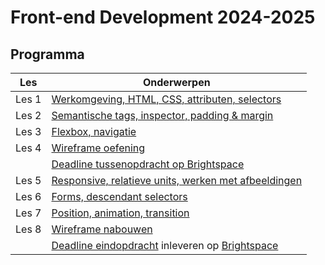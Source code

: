 # Front-end Development 2024-2025

## Programma

| Les   | Onderwerpen                                                                                                                     |
| ----- | ------------------------------------------------------------------------------------------------------------------------------- |
| Les 1 | [Werkomgeving, HTML, CSS, attributen, selectors](./les1)                                                                        |
| Les 2 | [Semantische tags, inspector, padding & margin](./les2)                                                                         |
| Les 3 | [Flexbox, navigatie](./les3)                                                                                                    |
| Les 4 | [Wireframe oefening](./les4)                                                                                                    |
|       | [Deadline tussenopdracht op Brightspace](https://brightspace.hr.nl/d2l/le/lessons/110777/topics/464209)                         |
| Les 5 | [Responsive, relatieve units, werken met afbeeldingen](./les5)                                                                  |
| Les 6 | [Forms, descendant selectors](./les6)                                                                                           |
| Les 7 | [Position, animation, transition](./les7)                                                                                       |
| Les 8 | [Wireframe nabouwen](eindopdracht)                                                                                              |
|       | [Deadline eindopdracht](eindopdracht) inleveren op [Brightspace](https://brightspace.hr.nl/d2l/le/lessons/110777/topics/464210) |
